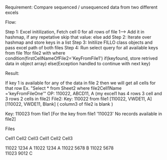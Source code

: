 Requirement:
Compare sequenced / unsequenced data from two different excels

Flow:

Step 1: Excel initilization, Fetch cell 0 for all rows of file 1--> Add it in hashmap, if any repetative skip that value: else add
Step 2: Iterate over hashmap and store keys in a list
Step 3: Initilize FILLO class objects and pass excel path of both files
Step 4: Run select query for all available keys from file 1for file2 with where condition(firstCellNameOfFile2='KeyFromFile1')
if(keyfound, store retrived data in object array)
else(Exception handled to continue with next key)

Result:

If key 1 is available for any of the data in file 2 then we will get all cells for that row
Ex. "Select * from Sheet2 where file2Cell1Name ='keyFromFileOne'"
OP: 110022, ABCD11, A (my excel1 has 4 rows 3 cell and 3 rows 2 cells in file2)
File2:
Key: 110022 from file1
[110022, VWDE11, A]
[110022, VWDE11, Blank] ( column3 of file2 is blank )

Key: 110023 from file1
[For the key from file1 '110023' No records available in file2]


Files

Cell1        Cell2           Cell3                             Cell1          Cell2          Cell3                     

11022       1234              A                                 11022       1234              A
11022       5678              B                                 11022       5678              
11023       9012              C                                 
